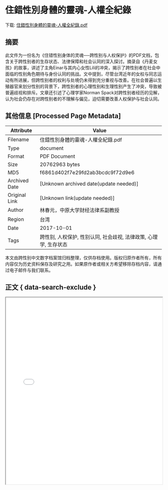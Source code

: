 # 住錯性別身體的靈魂-人權全紀錄

<!-- tcd_download_link -->
下载: [住錯性別身體的靈魂-人權全紀錄.pdf](住錯性別身體的靈魂-人權全紀錄.pdf)
<!-- tcd_download_link_end -->

## 摘要

<!-- tcd_abstract -->
此文件为一份名为《住错性别身体的灵魂──跨性别与人权保护》的PDF文档，包含关于跨性别者的生存状态、法律保障和社会认同的深入探讨。摘录自《丹麦女孩》的故事，讲述了主角Einar与其内心女性Lili的冲突，揭示了跨性别者在社会中面临的性别角色期待与身份认同的挑战。文中提到，尽管台湾近年的女权与同志运动有所进展，但跨性别者的权利与处境仍未得到充分重视与改善。在社会普遍以生殖器官来划分性别的背景下，跨性别者的心理性别和生理性别产生了冲突，导致被普遍歧视和排斥。文章还引述了心理学家Norman Spack对跨性别者经历的见解，认为社会仍存在对跨性别者的不理解与偏见，迫切需要改善人权保护与社会认同。

<!-- tcd_abstract_end -->

## 其他信息 [Processed Page Metadata]

| Attribute       | Value                                  |
|-----------------|----------------------------------------|
| Filename        | 住錯性別身體的靈魂-人權全紀錄.pdf                             |
| Type            | document                                 |
| Format          | PDF Document                               |
| Size            | 20762963 bytes                           |
| MD5             | f6861d402f7e29fd2ab3bcdc9f72d9e6                                  |
| Archived Date   | [Unknown archived date(update needed)]                             |
| Original Link   | [Unknown link(update needed)]                         |
| Author          | 林春元，中原大学财经法律系副教授                               |
| Region          | 台湾                               |
| Date            | 2017-10-01                                 |
| Tags            | 跨性别, 人权保护, 性别认同, 社会歧视, 法律政策, 心理学, 生存状态                                 |

本文由跨性别中文数字档案馆归档整理，仅供存档使用。版权归原作者所有，所有内容仅为历史资料保存及研究之用。如果原作者或相关方希望移除存档内容，请通过电子邮件与我们联系。

## 正文 { data-search-exclude }

<!-- tcd_main_text -->
<iframe src="../住錯性別身體的靈魂-人權全紀錄.pdf" width="100%" height="600px">
    <p>无法显示PDF，请下载查看。</p>
</iframe>
<!-- tcd_main_text_end -->

